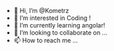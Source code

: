 - 👋 Hi, I’m @Kometrz
- 👀 I’m interested in Coding !
- 🌱 I’m currently learning angolar!
- 💞️ I’m looking to collaborate on ...
- 📫 How to reach me ...

<!---
Kometrz/Kometrz is a ✨ special ✨ repository because its `README.md` (this file) appears on your GitHub profile.
You can click the Preview link to take a look at your changes.
--->
